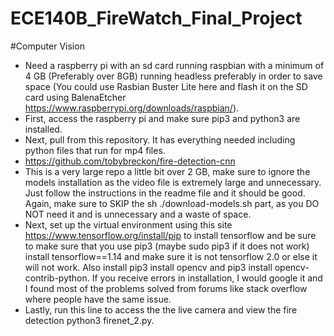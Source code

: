 # ECE140B_FireWatch_Final_Project

#Computer Vision
 - Need a raspberry pi with an sd card running raspbian with a minimum of 4 GB (Preferably over 8GB) running headless preferably in order to save space (You could use Rasbian Buster Lite here and flash it on the SD card using BalenaEtcher https://www.raspberrypi.org/downloads/raspbian/).
 - First, access the raspberry pi and make sure pip3 and python3 are installed.
 - Next, pull from this repository. It has everything needed including python files that run for mp4 files.
 - https://github.com/tobybreckon/fire-detection-cnn
 - This is a very large repo a little bit over 2 GB, make sure to ignore the models installation as the video file is extremely large and unnecessary. Just follow the instructions in the readme file and it should be good. Again, make sure to SKIP the sh ./download-models.sh part, as you DO NOT need it and is unnecessary and a waste of space.
 - Next, set up the virtual environment using this site https://www.tensorflow.org/install/pip to install tensorflow and be sure to make sure that you use pip3 (maybe sudo pip3 if it does not work) install tensorflow==1.14 and make sure it is not tensorflow 2.0 or else it will not work. Also install pip3 install opencv and pip3 install opencv-contrib-python. If you receive errors in installation, I would google it and I found most of the problems solved from forums like stack overflow where people have the same issue.
 - Lastly, run this line to access the the live camera and view the fire detection    python3 firenet_2.py.
